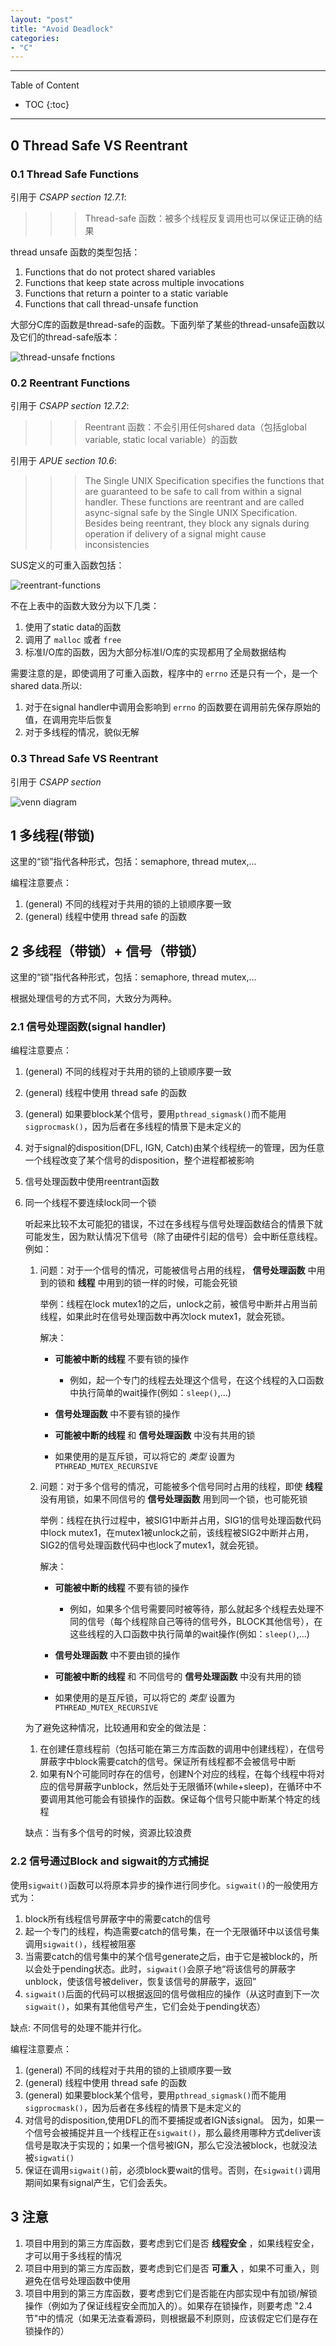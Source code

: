 ```yaml
---
layout: "post"
title: "Avoid Deadlock"
categories:
- "C"
---
```


<!--more-->

***
Table of Content

* TOC
{:toc}
***

## 0 Thread Safe VS Reentrant

### 0.1 Thread Safe Functions

引用于 *CSAPP section 12.7.1*:

>>> Thread-safe 函数：被多个线程反复调用也可以保证正确的结果

thread unsafe 函数的类型包括：

1. Functions that do not protect shared variables
2. Functions that keep state across multiple invocations
3. Functions that return a pointer to a static variable
4. Functions that call thread-unsafe function

大部分C库的函数是thread-safe的函数。下面列举了某些的thread-unsafe函数以及它们的thread-safe版本：

![thread-unsafe fnctions](/images/dead-lock/thread-unsafe-functions.bmp)

### 0.2 Reentrant Functions

引用于 *CSAPP section 12.7.2*:

>>> Reentrant 函数：不会引用任何shared data（包括global variable, static local variable）的函数

引用于 *APUE section 10.6*:

>>> The Single UNIX Specification specifies the functions that are guaranteed to be safe to call from within a signal handler. These functions are reentrant and are called async-signal safe by the Single UNIX Specification. Besides being reentrant, they block any signals during operation if delivery of a signal might cause inconsistencies

SUS定义的可重入函数包括：

![reentrant-functions](/images/dead-lock/Reentrant-functions.bmp)

不在上表中的函数大致分为以下几类：

1. 使用了static data的函数
2. 调用了 `malloc` 或者 `free`
3. 标准I/O库的函数，因为大部分标准I/O库的实现都用了全局数据结构

需要注意的是，即使调用了可重入函数，程序中的 `errno` 还是只有一个，是一个shared data.所以:

1. 对于在signal handler中调用会影响到 `errno` 的函数要在调用前先保存原始的值，在调用完毕后恢复
2. 对于多线程的情况，貌似无解

### 0.3 Thread Safe VS Reentrant

引用于 *CSAPP section*

![venn diagram](/images/dead-lock/venn.png)


## 1 多线程(带锁)

这里的“锁”指代各种形式，包括：semaphore, thread mutex,...

编程注意要点：

1. (general) 不同的线程对于共用的锁的上锁顺序要一致
2. (general) 线程中使用 thread safe 的函数

## 2 多线程（带锁）+ 信号（带锁）

这里的“锁”指代各种形式，包括：semaphore, thread mutex,...

根据处理信号的方式不同，大致分为两种。

### 2.1 信号处理函数(signal handler)

编程注意要点：

1. (general) 不同的线程对于共用的锁的上锁顺序要一致
2. (general) 线程中使用 thread safe 的函数
3. (general) 如果要block某个信号，要用`pthread_sigmask()`而不能用`sigprocmask()`，因为后者在多线程的情景下是未定义的
4. 对于signal的disposition(DFL, IGN, Catch)由某个线程统一的管理，因为任意一个线程改变了某个信号的disposition，整个进程都被影响
4. 信号处理函数中使用reentrant函数
5. 同一个线程不要连续lock同一个锁

    听起来比较不太可能犯的错误，不过在多线程与信号处理函数结合的情景下就可能发生，因为默认情况下信号（除了由硬件引起的信号）会中断任意线程。例如：

    1. 问题：对于一个信号的情况，可能被信号占用的线程， **信号处理函数** 中用到的锁和 **线程** 中用到的锁一样的时候，可能会死锁

        举例：线程在lock mutex1的之后，unlock之前，被信号中断并占用当前线程，如果此时在信号处理函数中再次lock mutex1，就会死锁。 

        解决：

        * **可能被中断的线程** 不要有锁的操作

            * 例如，起一个专门的线程去处理这个信号，在这个线程的入口函数中执行简单的wait操作(例如：`sleep()`,...)

        * **信号处理函数** 中不要有锁的操作
        * **可能被中断的线程** 和 **信号处理函数** 中没有共用的锁
        * 如果使用的是互斥锁，可以将它的 *类型* 设置为 `PTHREAD_MUTEX_RECURSIVE`

    2. 问题：对于多个信号的情况，可能被多个信号同时占用的线程，即使 **线程** 没有用锁，如果不同信号的 **信号处理函数** 用到同一个锁，也可能死锁

        举例：线程在执行过程中，被SIG1中断并占用，SIG1的信号处理函数代码中lock mutex1，在mutex1被unlock之前，该线程被SIG2中断并占用，SIG2的信号处理函数代码中也lock了mutex1，就会死锁。

        解决：

        * **可能被中断的线程** 不要有锁的操作

            * 例如，如果多个信号需要同时被等待，那么就起多个线程去处理不同的信号（每个线程除自己等待的信号外，BLOCK其他信号），在这些线程的入口函数中执行简单的wait操作(例如：`sleep()`,...)

        * **信号处理函数** 中不要由锁的操作
        * **可能被中断的线程** 和 不同信号的 **信号处理函数** 中没有共用的锁
        * 如果使用的是互斥锁，可以将它的 *类型* 设置为 `PTHREAD_MUTEX_RECURSIVE`

    为了避免这种情况，比较通用和安全的做法是：
    
    1. 在创建任意线程前（包括可能在第三方库函数的调用中创建线程），在信号屏蔽字中block需要catch的信号。保证所有线程都不会被信号中断
    2. 如果有N个可能同时存在的信号，创建N个对应的线程，在每个线程中将对应的信号屏蔽字unblock，然后处于无限循环(while+sleep)，在循环中不要调用其他可能会有锁操作的函数。保证每个信号只能中断某个特定的线程

    缺点：当有多个信号的时候，资源比较浪费

### 2.2 信号通过Block and sigwait的方式捕捉

使用`sigwait()`函数可以将原本异步的操作进行同步化。`sigwait()`的一般使用方式为：

1. block所有线程信号屏蔽字中的需要catch的信号
2. 起一个专门的线程，构造需要catch的信号集，在一个无限循环中以该信号集调用`sigwait()`，线程被阻塞
3. 当需要catch的信号集中的某个信号generate之后，由于它是被block的，所以会处于pending状态。此时，`sigwait()`会原子地“将该信号的屏蔽字unblock，使该信号被deliver，恢复该信号的屏蔽字，返回”
4. `sigwait()`后面的代码可以根据返回的信号做相应的操作（从这时直到下一次`sigwait()`，如果有其他信号产生，它们会处于pending状态）

缺点: 不同信号的处理不能并行化。

编程注意要点：

1. (general) 不同的线程对于共用的锁的上锁顺序要一致
2. (general) 线程中使用 thread safe 的函数
3. (general) 如果要block某个信号，要用`pthread_sigmask()`而不能用`sigprocmask()`，因为后者在多线程的情景下是未定义的
4. 对信号的disposition,使用DFL的而不要捕捉或者IGN该signal。 因为，如果一个信号会被捕捉并且一个线程正在`sigwait()`，那么最终用哪种方式deliver该信号是取决于实现的；如果一个信号被IGN，那么它没法被block，也就没法被`sigwati()`
5. 保证在调用`sigwait()`前，必须block要wait的信号。否则，在`sigwait()`调用期间如果有signal产生，它们会丢失。


## 3 注意

1. 项目中用到的第三方库函数，要考虑到它们是否 **线程安全** ，如果线程安全，才可以用于多线程的情况
2. 项目中用到的第三方库函数，要考虑到它们是否 **可重入** ，如果不可重入，则避免在信号处理函数中使用
3. 项目中用到的第三方库函数，要考虑到它们是否能在内部实现中有加锁/解锁操作（例如为了保证线程安全而加入的）。如果存在锁操作，则要考虑 "2.4节"中的情况（如果无法查看源码，则根据最不利原则，应该假定它们是存在锁操作的）
